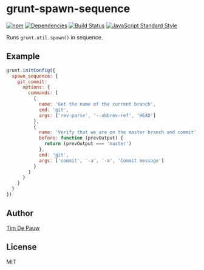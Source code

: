 # grunt-spawn-sequence

[![npm](https://img.shields.io/npm/v/grunt-spawn-sequence.svg)](https://www.npmjs.com/package/grunt-spawn-sequence) [![Dependencies](https://img.shields.io/david/timdp/grunt-spawn-sequence.svg)](https://david-dm.org/timdp/grunt-spawn-sequence) [![Build Status](https://img.shields.io/travis/timdp/grunt-spawn-sequence.svg)](https://travis-ci.org/timdp/grunt-spawn-sequence) [![JavaScript Standard Style](https://img.shields.io/badge/code%20style-standard-brightgreen.svg)](https://github.com/feross/standard)

Runs `grunt.util.spawn()` in sequence.

## Example

```js
grunt.initConfig({
  spawn_sequence: {
    git_commit:
      options: {
        commands: [
          {
            name: 'Get the name of the current branch',
            cmd: 'git',
            args: ['rev-parse', '--abbrev-ref', 'HEAD']
          },
          {
            name: 'Verify that we are on the master branch and commit',
            before: function (prevOutput) {
              return (prevOutput === 'master')
            },
            cmd: 'git',
            args: ['commit', '-a', '-m', 'Commit message']
          }
        ]
      }
    }
  }
})
```

## Author

[Tim De Pauw](https://tmdpw.eu/)

## License

MIT
